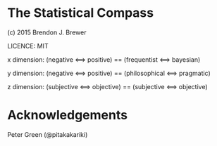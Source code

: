 The Statistical Compass
=======================

(c) 2015 Brendon J. Brewer

LICENCE: MIT

x dimension: (negative <==> positive) == (frequentist <==> bayesian)

y dimension: (negative <==> positive) == (philosophical <==> pragmatic)

z dimension: (subjective <==> objective) == (subjective <==> objective)

Acknowledgements
================

Peter Green (@pitakakariki)

